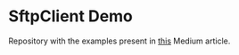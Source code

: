 # SftpClient Demo

Repository with the examples present in [this](https://medium.com/@jorgep.s.matos/sftp-client-using-ssh-net-part-i-f1bc03bbc117) Medium article.
